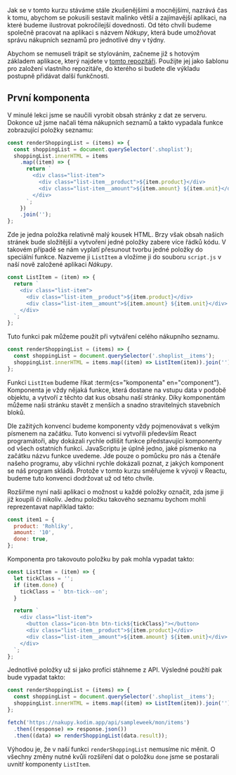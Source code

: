 Jak se v tomto kurzu stáváme stále zkušenějšími a mocnějšími, nazrává čas k tomu, abychom se pokusili sestavit malinko větší a zajímavější aplikaci, na které budeme ilustrovat pokročilejší dovednosti. Od této chvíli budeme společně pracovat na aplikaci s názvem _Nákupy_, která bude umožňovat správu nákupních seznamů pro jednotlivé dny v týdny.

Abychom se nemuseli trápit se stylováním, začneme již s hotovým základem aplikace, který najdete v [tomto repozitáři](https://github.com/Czechitas-podklady-WEB/nakupy-start). Použijte jej jako šablonu pro založení vlastního repozitáře, do kterého si budete dle výkladu postupně přidávat další funkčnosti.

## První komponenta

V minulé lekci jsme se naučili vyrobit obsah stránky z dat ze serveru. Dokonce už jsme načali téma nákupních seznamů a takto vypadala funkce zobrazující položky seznamu:

```js
const renderShoppingList = (items) => {
  const shoppingList = document.querySelector('.shoplist');
  shoppingList.innerHTML = items
    .map((item) => {
      return `
        <div class="list-item">
          <div class="list-item__product">${item.product}</div>
          <div class="list-item__amount">${item.amount} ${item.unit}</div>
        </div>
      `;
    })
    .join('');
};
```

Zde je jedna položka relativně malý kousek HTML. Brzy však obsah našich stránek bude složitější a vytvoření jedné položky zabere více řádků kódu. V takovém případě se nám vyplatí přesunout tvorbu jedné položky do speciální funkce. Nazveme ji `ListItem` a vložíme ji do souboru `script.js` v naší nově založené aplikaci _Nákupy_.

```js
const ListItem = (item) => {
  return `
    <div class="list-item">
      <div class="list-item__product">${item.product}</div>
      <div class="list-item__amount">${item.amount} ${item.unit}</div>
    </div>
  `;
};
```

Tuto funkci pak můžeme použít při vytváření celého nákupního seznamu.

```js
const renderShoppingList = (items) => {
  const shoppingList = document.querySelector('.shoplist__items');
  shoppingList.innerHTML = items.map((item) => ListItem(item)).join('');
};
```

Funkci `ListItem` budeme říkat :term{cs="komponenta" en="component"}. Komponenta je vždy nějaká funkce, která dostane na vstupu data v podobě objektu, a vytvoří z těchto dat kus obsahu naší stránky. Díky komponentám můžeme naši stránku stavět z menších a snadno stravitelných stavebních bloků.

Dle zažitých konvencí budeme komponenty vždy pojmenovávat s velkým písmenem na začátku. Tuto konvenci si vytvořili především React programátoři, aby dokázali rychle odlišit funkce představující komponenty od všech ostatních funkcí. JavaScriptu je úplně jedno, jaké písmenko na začátku názvu funkce uvedeme. Jde pouze o pomůcku pro nás a čtenáře našeho programu, aby všichni rychle dokázali poznat, z jakých komponent se náš program skládá. Protože v tomto kurzu směřujeme k vývoji v Reactu, budeme tuto konvenci dodržovat už od této chvíle.

Rozšiřme nyní naši aplikaci o možnost u každé položky označit, zda jsme ji již koupili či nikoliv. Jednu položku takového seznamu bychom mohli reprezentavat například takto:

```js
const item1 = {
  product: 'Rohlíky',
  amount: '10',
  done: true,
};
```

Komponenta pro takovouto položku by pak mohla vypadat takto:

```js
const ListItem = (item) => {
  let tickClass = '';
  if (item.done) {
    tickClass = ' btn-tick--on';
  }

  return `
    <div class="list-item">
      <button class="icon-btn btn-tick${tickClass}"></button>
      <div class="list-item__product">${item.product}</div>
      <div class="list-item__amount">${item.amount} ${item.unit}</div>
    </div>
  `;
};
```

Jednotlivé položky už si jako profíci stáhneme z API. Výsledné použítí pak bude vypadat takto:

```js
const renderShoppingList = (items) => {
  const shoppingList = document.querySelector('.shoplist__items');
  shoppingList.innerHTML = items.map((item) => ListItem(item)).join('');
};

fetch('https://nakupy.kodim.app/api/sampleweek/mon/items')
  .then((response) => response.json())
  .then((data) => renderShoppingList(data.result));
```

Výhodou je, že v naší funkci `renderShoppingList` nemusíme nic měnit. O všechny změny nutné kvůli rozšíření dat o položku `done` jsme se postarali uvnitř komponenty `ListItem`.
